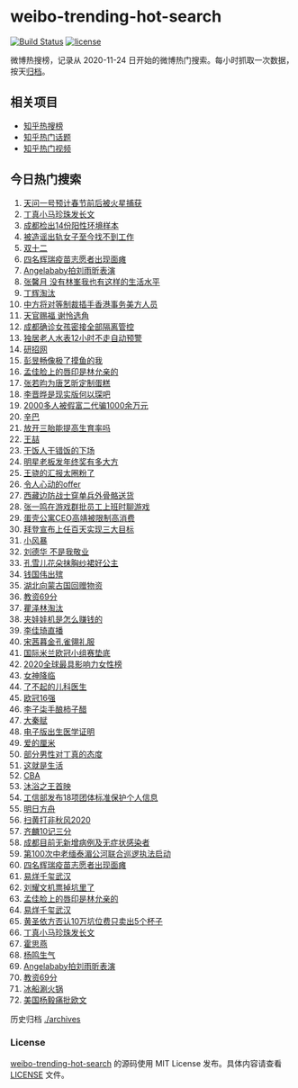 # weibo-trending-hot-search

[![Build Status](https://github.com/justjavac/weibo-trending-hot-search/workflows/ci/badge.svg?branch=master)](https://github.com/justjavac/weibo-trending-hot-search/actions)
[![license](https://img.shields.io/github/license/justjavac/weibo-trending-hot-search)](https://github.com/justjavac/weibo-trending-hot-search/blob/master/LICENSE)

微博热搜榜，记录从 2020-11-24 日开始的微博热门搜索。每小时抓取一次数据，按天[归档](./archives)。

## 相关项目

- [知乎热搜榜](https://github.com/justjavac/zhihu-trending-top-search)
- [知乎热门话题](https://github.com/justjavac/zhihu-trending-hot-questions)
- [知乎热门视频](https://github.com/justjavac/zhihu-trending-hot-video)

## 今日热门搜索

<!-- BEGIN -->
<!-- 最后更新时间 Thu Dec 10 2020 07:14:21 GMT+0800 (CST) -->
1. [天问一号预计春节前后被火星捕获](https://s.weibo.com//weibo?q=%23%E5%A4%A9%E9%97%AE%E4%B8%80%E5%8F%B7%E9%A2%84%E8%AE%A1%E6%98%A5%E8%8A%82%E5%89%8D%E5%90%8E%E8%A2%AB%E7%81%AB%E6%98%9F%E6%8D%95%E8%8E%B7%23&Refer=new_time)
1. [丁真小马珍珠发长文](https://s.weibo.com//weibo?q=%23%E4%B8%81%E7%9C%9F%E5%B0%8F%E9%A9%AC%E7%8F%8D%E7%8F%A0%E5%8F%91%E9%95%BF%E6%96%87%23&Refer=top)
1. [成都检出14份阳性环境样本](https://s.weibo.com//weibo?q=%23%E6%88%90%E9%83%BD%E6%A3%80%E5%87%BA14%E4%BB%BD%E9%98%B3%E6%80%A7%E7%8E%AF%E5%A2%83%E6%A0%B7%E6%9C%AC%23&Refer=top)
1. [被造谣出轨女子至今找不到工作](https://s.weibo.com//weibo?q=%23%E8%A2%AB%E9%80%A0%E8%B0%A3%E5%87%BA%E8%BD%A8%E5%A5%B3%E5%AD%90%E8%87%B3%E4%BB%8A%E6%89%BE%E4%B8%8D%E5%88%B0%E5%B7%A5%E4%BD%9C%23&Refer=top)
1. [双十二](https://s.weibo.com//weibo?q=%E5%8F%8C%E5%8D%81%E4%BA%8C&Refer=top)
1. [四名辉瑞疫苗志愿者出现面瘫](https://s.weibo.com//weibo?q=%E5%9B%9B%E5%90%8D%E8%BE%89%E7%91%9E%E7%96%AB%E8%8B%97%E5%BF%97%E6%84%BF%E8%80%85%E5%87%BA%E7%8E%B0%E9%9D%A2%E7%98%AB&Refer=top)
1. [Angelababy拍刘雨昕表演](https://s.weibo.com//weibo?q=%23Angelababy%E6%8B%8D%E5%88%98%E9%9B%A8%E6%98%95%E8%A1%A8%E6%BC%94%23&Refer=top)
1. [张馨月 没有林峯我也有这样的生活水平](https://s.weibo.com//weibo?q=%E5%BC%A0%E9%A6%A8%E6%9C%88%20%E6%B2%A1%E6%9C%89%E6%9E%97%E5%B3%AF%E6%88%91%E4%B9%9F%E6%9C%89%E8%BF%99%E6%A0%B7%E7%9A%84%E7%94%9F%E6%B4%BB%E6%B0%B4%E5%B9%B3&Refer=top)
1. [丁辉淘汰](https://s.weibo.com//weibo?q=%23%E4%B8%81%E8%BE%89%E6%B7%98%E6%B1%B0%23&Refer=top)
1. [中方将对等制裁插手香港事务美方人员](https://s.weibo.com//weibo?q=%23%E4%B8%AD%E6%96%B9%E5%B0%86%E5%AF%B9%E7%AD%89%E5%88%B6%E8%A3%81%E6%8F%92%E6%89%8B%E9%A6%99%E6%B8%AF%E4%BA%8B%E5%8A%A1%E7%BE%8E%E6%96%B9%E4%BA%BA%E5%91%98%23&Refer=top)
1. [天官赐福 谢怜选角](https://s.weibo.com//weibo?q=%E5%A4%A9%E5%AE%98%E8%B5%90%E7%A6%8F%20%E8%B0%A2%E6%80%9C%E9%80%89%E8%A7%92&Refer=top)
1. [成都确诊女孩密接全部隔离管控](https://s.weibo.com//weibo?q=%23%E6%88%90%E9%83%BD%E7%A1%AE%E8%AF%8A%E5%A5%B3%E5%AD%A9%E5%AF%86%E6%8E%A5%E5%85%A8%E9%83%A8%E9%9A%94%E7%A6%BB%E7%AE%A1%E6%8E%A7%23&Refer=top)
1. [独居老人水表12小时不走自动预警](https://s.weibo.com//weibo?q=%23%E7%8B%AC%E5%B1%85%E8%80%81%E4%BA%BA%E6%B0%B4%E8%A1%A812%E5%B0%8F%E6%97%B6%E4%B8%8D%E8%B5%B0%E8%87%AA%E5%8A%A8%E9%A2%84%E8%AD%A6%23&Refer=top)
1. [研招网](https://s.weibo.com//weibo?q=%23%E7%A0%94%E6%8B%9B%E7%BD%91%23&Refer=top)
1. [彭昱畅像极了摸鱼的我](https://s.weibo.com//weibo?q=%23%E5%BD%AD%E6%98%B1%E7%95%85%E5%83%8F%E6%9E%81%E4%BA%86%E6%91%B8%E9%B1%BC%E7%9A%84%E6%88%91%23&Refer=top)
1. [孟佳脸上的唇印是林允亲的](https://s.weibo.com//weibo?q=%23%E5%AD%9F%E4%BD%B3%E8%84%B8%E4%B8%8A%E7%9A%84%E5%94%87%E5%8D%B0%E6%98%AF%E6%9E%97%E5%85%81%E4%BA%B2%E7%9A%84%23&Refer=top)
1. [张若昀为唐艺昕定制蛋糕](https://s.weibo.com//weibo?q=%23%E5%BC%A0%E8%8B%A5%E6%98%80%E4%B8%BA%E5%94%90%E8%89%BA%E6%98%95%E5%AE%9A%E5%88%B6%E8%9B%8B%E7%B3%95%23&Refer=top)
1. [李晋晔是现实版何以琛吧](https://s.weibo.com//weibo?q=%23%E6%9D%8E%E6%99%8B%E6%99%94%E6%98%AF%E7%8E%B0%E5%AE%9E%E7%89%88%E4%BD%95%E4%BB%A5%E7%90%9B%E5%90%A7%23&Refer=top)
1. [2000多人被假富二代骗1000余万元](https://s.weibo.com//weibo?q=%232000%E5%A4%9A%E4%BA%BA%E8%A2%AB%E5%81%87%E5%AF%8C%E4%BA%8C%E4%BB%A3%E9%AA%971000%E4%BD%99%E4%B8%87%E5%85%83%23&Refer=top)
1. [辛巴](https://s.weibo.com//weibo?q=%E8%BE%9B%E5%B7%B4&Refer=top)
1. [放开三胎能提高生育率吗](https://s.weibo.com//weibo?q=%23%E6%94%BE%E5%BC%80%E4%B8%89%E8%83%8E%E8%83%BD%E6%8F%90%E9%AB%98%E7%94%9F%E8%82%B2%E7%8E%87%E5%90%97%23&Refer=top)
1. [王喆](https://s.weibo.com//weibo?q=%E7%8E%8B%E5%96%86&Refer=top)
1. [干饭人干错饭的下场](https://s.weibo.com//weibo?q=%23%E5%B9%B2%E9%A5%AD%E4%BA%BA%E5%B9%B2%E9%94%99%E9%A5%AD%E7%9A%84%E4%B8%8B%E5%9C%BA%23&Refer=top)
1. [明星老板发年终奖有多大方](https://s.weibo.com//weibo?q=%23%E6%98%8E%E6%98%9F%E8%80%81%E6%9D%BF%E5%8F%91%E5%B9%B4%E7%BB%88%E5%A5%96%E6%9C%89%E5%A4%9A%E5%A4%A7%E6%96%B9%23&Refer=top)
1. [王骁的汇报太圈粉了](https://s.weibo.com//weibo?q=%23%E7%8E%8B%E9%AA%81%E7%9A%84%E6%B1%87%E6%8A%A5%E5%A4%AA%E5%9C%88%E7%B2%89%E4%BA%86%23&Refer=top)
1. [令人心动的offer](https://s.weibo.com//weibo?q=%E4%BB%A4%E4%BA%BA%E5%BF%83%E5%8A%A8%E7%9A%84offer&Refer=top)
1. [西藏边防战士穿单兵外骨骼送货](https://s.weibo.com//weibo?q=%E8%A5%BF%E8%97%8F%E8%BE%B9%E9%98%B2%E6%88%98%E5%A3%AB%E7%A9%BF%E5%8D%95%E5%85%B5%E5%A4%96%E9%AA%A8%E9%AA%BC%E9%80%81%E8%B4%A7&Refer=top)
1. [张一鸣在游戏群批员工上班时聊游戏](https://s.weibo.com//weibo?q=%23%E5%BC%A0%E4%B8%80%E9%B8%A3%E5%9C%A8%E6%B8%B8%E6%88%8F%E7%BE%A4%E6%89%B9%E5%91%98%E5%B7%A5%E4%B8%8A%E7%8F%AD%E6%97%B6%E8%81%8A%E6%B8%B8%E6%88%8F%23&Refer=top)
1. [蛋壳公寓CEO高靖被限制高消费](https://s.weibo.com//weibo?q=%E8%9B%8B%E5%A3%B3%E5%85%AC%E5%AF%93CEO%E9%AB%98%E9%9D%96%E8%A2%AB%E9%99%90%E5%88%B6%E9%AB%98%E6%B6%88%E8%B4%B9&Refer=top)
1. [拜登宣布上任百天实现三大目标](https://s.weibo.com//weibo?q=%23%E6%8B%9C%E7%99%BB%E5%AE%A3%E5%B8%83%E4%B8%8A%E4%BB%BB%E7%99%BE%E5%A4%A9%E5%AE%9E%E7%8E%B0%E4%B8%89%E5%A4%A7%E7%9B%AE%E6%A0%87%23&Refer=top)
1. [小风暴](https://s.weibo.com//weibo?q=%E5%B0%8F%E9%A3%8E%E6%9A%B4&Refer=top)
1. [刘德华 不是我敬业](https://s.weibo.com//weibo?q=%E5%88%98%E5%BE%B7%E5%8D%8E%20%E4%B8%8D%E6%98%AF%E6%88%91%E6%95%AC%E4%B8%9A&Refer=top)
1. [孔雪儿花朵抹胸纱裙好公主](https://s.weibo.com//weibo?q=%23%E5%AD%94%E9%9B%AA%E5%84%BF%E8%8A%B1%E6%9C%B5%E6%8A%B9%E8%83%B8%E7%BA%B1%E8%A3%99%E5%A5%BD%E5%85%AC%E4%B8%BB%23&Refer=top)
1. [钱国伟出殡](https://s.weibo.com//weibo?q=%E9%92%B1%E5%9B%BD%E4%BC%9F%E5%87%BA%E6%AE%A1&Refer=top)
1. [湖北向蒙古国回赠物资](https://s.weibo.com//weibo?q=%23%E6%B9%96%E5%8C%97%E5%90%91%E8%92%99%E5%8F%A4%E5%9B%BD%E5%9B%9E%E8%B5%A0%E7%89%A9%E8%B5%84%23&Refer=top)
1. [教资69分](https://s.weibo.com//weibo?q=%23%E6%95%99%E8%B5%8469%E5%88%86%23&Refer=top)
1. [瞿泽林淘汰](https://s.weibo.com//weibo?q=%E7%9E%BF%E6%B3%BD%E6%9E%97%E6%B7%98%E6%B1%B0&Refer=top)
1. [夹娃娃机是怎么赚钱的](https://s.weibo.com//weibo?q=%23%E5%A4%B9%E5%A8%83%E5%A8%83%E6%9C%BA%E6%98%AF%E6%80%8E%E4%B9%88%E8%B5%9A%E9%92%B1%E7%9A%84%23&Refer=top)
1. [李佳琦直播](https://s.weibo.com//weibo?q=%E6%9D%8E%E4%BD%B3%E7%90%A6%E7%9B%B4%E6%92%AD&Refer=top)
1. [宋茜暮金孔雀翎礼服](https://s.weibo.com//weibo?q=%23%E5%AE%8B%E8%8C%9C%E6%9A%AE%E9%87%91%E5%AD%94%E9%9B%80%E7%BF%8E%E7%A4%BC%E6%9C%8D%23&Refer=top)
1. [国际米兰欧冠小组赛垫底](https://s.weibo.com//weibo?q=%E5%9B%BD%E9%99%85%E7%B1%B3%E5%85%B0%E6%AC%A7%E5%86%A0%E5%B0%8F%E7%BB%84%E8%B5%9B%E5%9E%AB%E5%BA%95&Refer=top)
1. [2020全球最具影响力女性榜](https://s.weibo.com//weibo?q=2020%E5%85%A8%E7%90%83%E6%9C%80%E5%85%B7%E5%BD%B1%E5%93%8D%E5%8A%9B%E5%A5%B3%E6%80%A7%E6%A6%9C&Refer=top)
1. [女神降临](https://s.weibo.com//weibo?q=%E5%A5%B3%E7%A5%9E%E9%99%8D%E4%B8%B4&Refer=top)
1. [了不起的儿科医生](https://s.weibo.com//weibo?q=%E4%BA%86%E4%B8%8D%E8%B5%B7%E7%9A%84%E5%84%BF%E7%A7%91%E5%8C%BB%E7%94%9F&Refer=top)
1. [欧冠16强](https://s.weibo.com//weibo?q=%E6%AC%A7%E5%86%A016%E5%BC%BA&Refer=top)
1. [李子柒手酿柿子醋](https://s.weibo.com//weibo?q=%23%E6%9D%8E%E5%AD%90%E6%9F%92%E6%89%8B%E9%85%BF%E6%9F%BF%E5%AD%90%E9%86%8B%23&Refer=top)
1. [大秦赋](https://s.weibo.com//weibo?q=%E5%A4%A7%E7%A7%A6%E8%B5%8B&Refer=top)
1. [电子版出生医学证明](https://s.weibo.com//weibo?q=%23%E7%94%B5%E5%AD%90%E7%89%88%E5%87%BA%E7%94%9F%E5%8C%BB%E5%AD%A6%E8%AF%81%E6%98%8E%23&Refer=top)
1. [爱的厘米](https://s.weibo.com//weibo?q=%E7%88%B1%E7%9A%84%E5%8E%98%E7%B1%B3&Refer=top)
1. [部分男性对丁真的态度](https://s.weibo.com//weibo?q=%23%E9%83%A8%E5%88%86%E7%94%B7%E6%80%A7%E5%AF%B9%E4%B8%81%E7%9C%9F%E7%9A%84%E6%80%81%E5%BA%A6%23&Refer=top)
1. [这就是生活](https://s.weibo.com//weibo?q=%E8%BF%99%E5%B0%B1%E6%98%AF%E7%94%9F%E6%B4%BB&Refer=top)
1. [CBA](https://s.weibo.com//weibo?q=CBA&Refer=top)
1. [沐浴之王首映](https://s.weibo.com//weibo?q=%E6%B2%90%E6%B5%B4%E4%B9%8B%E7%8E%8B%E9%A6%96%E6%98%A0&Refer=top)
1. [工信部发布18项团体标准保护个人信息](https://s.weibo.com//weibo?q=%23%E5%B7%A5%E4%BF%A1%E9%83%A8%E5%8F%91%E5%B8%8318%E9%A1%B9%E5%9B%A2%E4%BD%93%E6%A0%87%E5%87%86%E4%BF%9D%E6%8A%A4%E4%B8%AA%E4%BA%BA%E4%BF%A1%E6%81%AF%23&Refer=new_time)
1. [明日方舟](https://s.weibo.com//weibo?q=%E6%98%8E%E6%97%A5%E6%96%B9%E8%88%9F&Refer=top)
1. [扫黄打非秋风2020](https://s.weibo.com//weibo?q=%23%E6%89%AB%E9%BB%84%E6%89%93%E9%9D%9E%E7%A7%8B%E9%A3%8E2020%23&Refer=new_time)
1. [齐麟10记三分](https://s.weibo.com//weibo?q=%E9%BD%90%E9%BA%9F10%E8%AE%B0%E4%B8%89%E5%88%86&Refer=top)
1. [成都目前无新增病例及无症状感染者](https://s.weibo.com//weibo?q=%E6%88%90%E9%83%BD%E7%9B%AE%E5%89%8D%E6%97%A0%E6%96%B0%E5%A2%9E%E7%97%85%E4%BE%8B%E5%8F%8A%E6%97%A0%E7%97%87%E7%8A%B6%E6%84%9F%E6%9F%93%E8%80%85&Refer=top)
1. [第100次中老缅泰湄公河联合巡逻执法启动](https://s.weibo.com//weibo?q=%23%E7%AC%AC100%E6%AC%A1%E4%B8%AD%E8%80%81%E7%BC%85%E6%B3%B0%E6%B9%84%E5%85%AC%E6%B2%B3%E8%81%94%E5%90%88%E5%B7%A1%E9%80%BB%E6%89%A7%E6%B3%95%E5%90%AF%E5%8A%A8%23&Refer=new_time)
1. [四名辉瑞疫苗志愿者出现面瘫](https://s.weibo.com//weibo?q=%23%E5%9B%9B%E5%90%8D%E8%BE%89%E7%91%9E%E7%96%AB%E8%8B%97%E5%BF%97%E6%84%BF%E8%80%85%E5%87%BA%E7%8E%B0%E9%9D%A2%E7%98%AB%23&Refer=top)
1. [易烊千玺武汉](https://s.weibo.com//weibo?q=%23%E6%98%93%E7%83%8A%E5%8D%83%E7%8E%BA%E6%AD%A6%E6%B1%89%23&Refer=top)
1. [刘耀文机票掉坑里了](https://s.weibo.com//weibo?q=%23%E5%88%98%E8%80%80%E6%96%87%E6%9C%BA%E7%A5%A8%E6%8E%89%E5%9D%91%E9%87%8C%E4%BA%86%23&Refer=top)
1. [孟佳脸上的唇印是林允亲的](https://s.weibo.com//weibo?q=%E5%AD%9F%E4%BD%B3%E8%84%B8%E4%B8%8A%E7%9A%84%E5%94%87%E5%8D%B0%E6%98%AF%E6%9E%97%E5%85%81%E4%BA%B2%E7%9A%84&Refer=top)
1. [易烊千玺武汉](https://s.weibo.com//weibo?q=%E6%98%93%E7%83%8A%E5%8D%83%E7%8E%BA%E6%AD%A6%E6%B1%89&Refer=top)
1. [黄圣依方否认10万坑位费只卖出5个杯子](https://s.weibo.com//weibo?q=%23%E9%BB%84%E5%9C%A3%E4%BE%9D%E6%96%B9%E5%90%A6%E8%AE%A410%E4%B8%87%E5%9D%91%E4%BD%8D%E8%B4%B9%E5%8F%AA%E5%8D%96%E5%87%BA5%E4%B8%AA%E6%9D%AF%E5%AD%90%23&Refer=top)
1. [丁真小马珍珠发长文](https://s.weibo.com//weibo?q=%E4%B8%81%E7%9C%9F%E5%B0%8F%E9%A9%AC%E7%8F%8D%E7%8F%A0%E5%8F%91%E9%95%BF%E6%96%87&Refer=top)
1. [霍思燕](https://s.weibo.com//weibo?q=%E9%9C%8D%E6%80%9D%E7%87%95&Refer=top)
1. [杨鸣生气](https://s.weibo.com//weibo?q=%23%E6%9D%A8%E9%B8%A3%E7%94%9F%E6%B0%94%23&Refer=top)
1. [Angelababy拍刘雨昕表演](https://s.weibo.com//weibo?q=Angelababy%E6%8B%8D%E5%88%98%E9%9B%A8%E6%98%95%E8%A1%A8%E6%BC%94&Refer=top)
1. [教资69分](https://s.weibo.com//weibo?q=%E6%95%99%E8%B5%8469%E5%88%86&Refer=top)
1. [冰船涮火锅](https://s.weibo.com//weibo?q=%23%E5%86%B0%E8%88%B9%E6%B6%AE%E7%81%AB%E9%94%85%23&Refer=top)
1. [美国杨毅痛批欧文](https://s.weibo.com//weibo?q=%E7%BE%8E%E5%9B%BD%E6%9D%A8%E6%AF%85%E7%97%9B%E6%89%B9%E6%AC%A7%E6%96%87&Refer=top)
<!-- END -->

历史归档 [./archives](./archives)

### License

[weibo-trending-hot-search](https://github.com/justjavac/weibo-trending-hot-search) 的源码使用 MIT License 发布。具体内容请查看 [LICENSE](./LICENSE) 文件。
